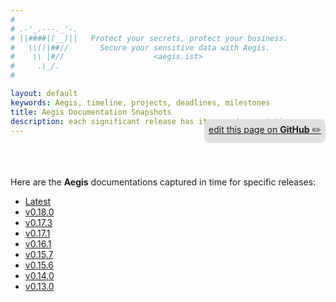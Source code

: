 ```yaml
---
#
# .-'_.---._'-.
# ||####|(__)||   Protect your secrets, protect your business.
#   \\()|##//       Secure your sensitive data with Aegis.
#    \\ |#//                    <aegis.ist>
#     .\_/.
#

layout: default
keywords: Aegis, timeline, projects, deadlines, milestones
title: Aegis Documentation Snapshots
description: each significant release has its own documentation
---
```


<p style="text-align:right;position:relative;top:-40px;"
><a href="https://github.com/ShieldWorks/aegis-web/blob/main/doc-snapshots.md"
style="border-bottom: none;background:#e0e0e0;padding:0.5em;display:inline-block;
border-radius:8px;">
edit this page on <strong>GitHub</strong> ✏️</a></p>

Here are the **Aegis** documentations captured in time for specific releases:

* [Latest](https://aegis.ist/)
* [v0.18.0](https://aegis.ist/versions/v0.18.0)
* [v0.17.3](https://aegis.ist/versions/v0.17.3)
* [v0.17.1](https://aegis.ist/versions/v0.17.1)
* [v0.16.1](https://aegis.ist/versions/v0.16.1)
* [v0.15.7](https://aegis.ist/versions/v0.15.7)
* [v0.15.6](https://aegis.ist/versions/v0.15.6)
* [v0.14.0](https://aegis.ist/versions/v0.14.0)
* [v0.13.0](https://aegis.ist/versions/v0.13.0)
